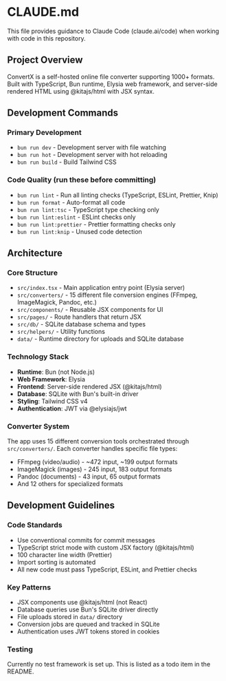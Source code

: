 # CLAUDE.md

This file provides guidance to Claude Code (claude.ai/code) when working with code in this repository.

## Project Overview

ConvertX is a self-hosted online file converter supporting 1000+ formats. Built with TypeScript, Bun runtime, Elysia web framework, and server-side rendered HTML using @kitajs/html with JSX syntax.

## Development Commands

### Primary Development
- `bun run dev` - Development server with file watching
- `bun run hot` - Development server with hot reloading
- `bun run build` - Build Tailwind CSS

### Code Quality (run these before committing)
- `bun run lint` - Run all linting checks (TypeScript, ESLint, Prettier, Knip)
- `bun run format` - Auto-format all code
- `bun run lint:tsc` - TypeScript type checking only
- `bun run lint:eslint` - ESLint checks only
- `bun run lint:prettier` - Prettier formatting checks only
- `bun run lint:knip` - Unused code detection

## Architecture

### Core Structure
- `src/index.tsx` - Main application entry point (Elysia server)
- `src/converters/` - 15 different file conversion engines (FFmpeg, ImageMagick, Pandoc, etc.)
- `src/components/` - Reusable JSX components for UI
- `src/pages/` - Route handlers that return JSX
- `src/db/` - SQLite database schema and types
- `src/helpers/` - Utility functions
- `data/` - Runtime directory for uploads and SQLite database

### Technology Stack
- **Runtime**: Bun (not Node.js)
- **Web Framework**: Elysia
- **Frontend**: Server-side rendered JSX (@kitajs/html)
- **Database**: SQLite with Bun's built-in driver
- **Styling**: Tailwind CSS v4
- **Authentication**: JWT via @elysiajs/jwt

### Converter System
The app uses 15 different conversion tools orchestrated through `src/converters/`. Each converter handles specific file types:
- FFmpeg (video/audio) - ~472 input, ~199 output formats
- ImageMagick (images) - 245 input, 183 output formats
- Pandoc (documents) - 43 input, 65 output formats
- And 12 others for specialized formats

## Development Guidelines

### Code Standards
- Use conventional commits for commit messages
- TypeScript strict mode with custom JSX factory (@kitajs/html)
- 100 character line width (Prettier)
- Import sorting is automated
- All new code must pass TypeScript, ESLint, and Prettier checks

### Key Patterns
- JSX components use @kitajs/html (not React)
- Database queries use Bun's SQLite driver directly
- File uploads stored in `data/` directory
- Conversion jobs are queued and tracked in SQLite
- Authentication uses JWT tokens stored in cookies

### Testing
Currently no test framework is set up. This is listed as a todo item in the README.